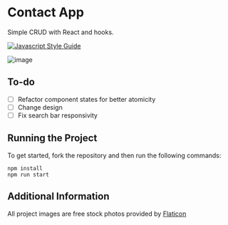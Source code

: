 # Contact App

Simple CRUD with React and hooks.

[![Javascript Style Guide](https://camo.githubusercontent.com/40a93a02297564d0d8ca33cd436de8e22da3f198c85158ebbb0a17e2673faeeb/68747470733a2f2f62616467656e2e6e65742f62616467652f636f64652532307374796c652f416972626e622f6666356135663f69636f6e3d616972626e62)](https://github.com/airbnb/javascript)

![image](https://user-images.githubusercontent.com/12193814/97295115-a70a5800-182d-11eb-99e8-ed1c4026240a.png)

## To-do

- [ ] Refactor component states for better atomicity
- [ ] Change design
- [ ] Fix search bar responsivity

## Running the Project

To get started, fork the repository and then run the following commands:

    npm install
    npm run start

## Additional Information

All project images are free stock photos provided by [Flaticon](https://www.flaticon.com/)
